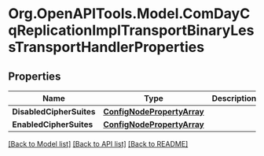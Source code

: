 # Org.OpenAPITools.Model.ComDayCqReplicationImplTransportBinaryLessTransportHandlerProperties
## Properties

Name | Type | Description | Notes
------------ | ------------- | ------------- | -------------
**DisabledCipherSuites** | [**ConfigNodePropertyArray**](ConfigNodePropertyArray.md) |  | [optional] 
**EnabledCipherSuites** | [**ConfigNodePropertyArray**](ConfigNodePropertyArray.md) |  | [optional] 

[[Back to Model list]](../README.md#documentation-for-models) [[Back to API list]](../README.md#documentation-for-api-endpoints) [[Back to README]](../README.md)

